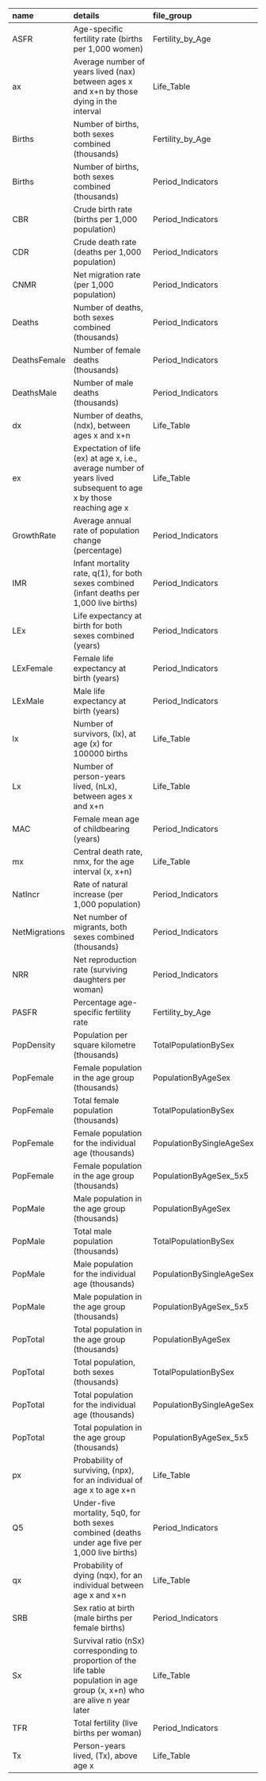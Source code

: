 |name          |details                                                                                                                        |file_group               |
|:-------------|:------------------------------------------------------------------------------------------------------------------------------|:------------------------|
|ASFR          |Age-specific fertility rate (births per 1,000 women)                                                                           |Fertility_by_Age         |
|ax            |Average number of years lived (nax) between ages x and x+n by those dying in the interval                                      |Life_Table               |
|Births        |Number of births, both sexes combined (thousands)                                                                              |Fertility_by_Age         |
|Births        |Number of births, both sexes combined (thousands)                                                                              |Period_Indicators        |
|CBR           |Crude birth rate (births per 1,000 population)                                                                                 |Period_Indicators        |
|CDR           |Crude death rate (deaths per 1,000 population)                                                                                 |Period_Indicators        |
|CNMR          |Net migration rate (per 1,000 population)                                                                                      |Period_Indicators        |
|Deaths        |Number of deaths, both sexes combined (thousands)                                                                              |Period_Indicators        |
|DeathsFemale  |Number of female deaths (thousands)                                                                                            |Period_Indicators        |
|DeathsMale    |Number of male deaths (thousands)                                                                                              |Period_Indicators        |
|dx            |Number of deaths, (ndx), between ages x and x+n                                                                                |Life_Table               |
|ex            |Expectation of life (ex) at age x, i.e., average number of years lived subsequent to age x by those reaching age x             |Life_Table               |
|GrowthRate    |Average annual rate of population change (percentage)                                                                          |Period_Indicators        |
|IMR           |Infant mortality rate, q(1), for both sexes combined (infant deaths per 1,000 live births)                                     |Period_Indicators        |
|LEx           |Life expectancy at birth for both sexes combined (years)                                                                       |Period_Indicators        |
|LExFemale     |Female life expectancy at birth (years)                                                                                        |Period_Indicators        |
|LExMale       |Male life expectancy at birth (years)                                                                                          |Period_Indicators        |
|lx            |Number of survivors, (lx), at age (x) for 100000 births                                                                        |Life_Table               |
|Lx            |Number of person-years lived, (nLx), between ages x and x+n                                                                    |Life_Table               |
|MAC           |Female mean age of childbearing (years)                                                                                        |Period_Indicators        |
|mx            |Central death rate, nmx, for the age interval (x, x+n)                                                                         |Life_Table               |
|NatIncr       |Rate of natural increase (per 1,000 population)                                                                                |Period_Indicators        |
|NetMigrations |Net number of migrants, both sexes combined (thousands)                                                                        |Period_Indicators        |
|NRR           |Net reproduction rate (surviving daughters per woman)                                                                          |Period_Indicators        |
|PASFR         |Percentage age-specific fertility rate                                                                                         |Fertility_by_Age         |
|PopDensity    |Population per square kilometre (thousands)                                                                                    |TotalPopulationBySex     |
|PopFemale     |Female population in the age group (thousands)                                                                                 |PopulationByAgeSex       |
|PopFemale     |Total female population (thousands)                                                                                            |TotalPopulationBySex     |
|PopFemale     |Female population for the individual age (thousands)                                                                           |PopulationBySingleAgeSex |
|PopFemale     |Female population in the age group (thousands)                                                                                 |PopulationByAgeSex_5x5   |
|PopMale       |Male population in the age group (thousands)                                                                                   |PopulationByAgeSex       |
|PopMale       |Total male population (thousands)                                                                                              |TotalPopulationBySex     |
|PopMale       |Male population for the individual age (thousands)                                                                             |PopulationBySingleAgeSex |
|PopMale       |Male population in the age group (thousands)                                                                                   |PopulationByAgeSex_5x5   |
|PopTotal      |Total population in the age group (thousands)                                                                                  |PopulationByAgeSex       |
|PopTotal      |Total population, both sexes (thousands)                                                                                       |TotalPopulationBySex     |
|PopTotal      |Total population for the individual age (thousands)                                                                            |PopulationBySingleAgeSex |
|PopTotal      |Total population in the age group (thousands)                                                                                  |PopulationByAgeSex_5x5   |
|px            |Probability of surviving, (npx), for an individual of age x to age x+n                                                         |Life_Table               |
|Q5            |Under-five mortality, 5q0, for both sexes combined (deaths under age five per 1,000 live births)                               |Period_Indicators        |
|qx            |Probability of dying (nqx), for an individual between age x and x+n                                                            |Life_Table               |
|SRB           |Sex ratio at birth (male births per female births)                                                                             |Period_Indicators        |
|Sx            |Survival ratio (nSx) corresponding to proportion of the life table population in age group (x, x+n) who are alive n year later |Life_Table               |
|TFR           |Total fertility (live births per woman)                                                                                        |Period_Indicators        |
|Tx            |Person-years lived, (Tx), above age x                                                                                          |Life_Table               |
